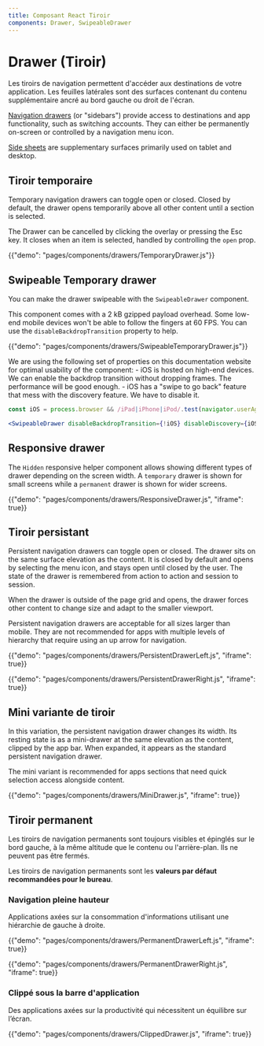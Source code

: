 ```yaml
---
title: Composant React Tiroir
components: Drawer, SwipeableDrawer
---
```


# Drawer (Tiroir)

<p class="description">Les tiroirs de navigation permettent d'accéder aux destinations de votre application. Les feuilles latérales sont des surfaces contenant du contenu supplémentaire ancré au bord gauche ou droit de l'écran.</p>

[Navigation drawers](https://material.io/design/components/navigation-drawer.html) (or "sidebars") provide access to destinations and app functionality, such as switching accounts. They can either be permanently on-screen or controlled by a navigation menu icon.

[Side sheets](https://material.io/design/components/sheets-side.html) are supplementary surfaces primarily used on tablet and desktop.

## Tiroir temporaire

Temporary navigation drawers can toggle open or closed. Closed by default, the drawer opens temporarily above all other content until a section is selected.

The Drawer can be cancelled by clicking the overlay or pressing the Esc key. It closes when an item is selected, handled by controlling the `open` prop.

{{"demo": "pages/components/drawers/TemporaryDrawer.js"}}

## Swipeable Temporary drawer

You can make the drawer swipeable with the `SwipeableDrawer` component.

This component comes with a 2 kB gzipped payload overhead. Some low-end mobile devices won't be able to follow the fingers at 60 FPS. You can use the `disableBackdropTransition` property to help.

{{"demo": "pages/components/drawers/SwipeableTemporaryDrawer.js"}}

We are using the following set of properties on this documentation website for optimal usability of the component: - iOS is hosted on high-end devices. We can enable the backdrop transition without dropping frames. The performance will be good enough. - iOS has a "swipe to go back" feature that mess with the discovery feature. We have to disable it.

```jsx
const iOS = process.browser && /iPad|iPhone|iPod/.test(navigator.userAgent);

<SwipeableDrawer disableBackdropTransition={!iOS} disableDiscovery={iOS} />
```

## Responsive drawer

The `Hidden` responsive helper component allows showing different types of drawer depending on the screen width. A `temporary` drawer is shown for small screens while a `permanent` drawer is shown for wider screens.

{{"demo": "pages/components/drawers/ResponsiveDrawer.js", "iframe": true}}

## Tiroir persistant

Persistent navigation drawers can toggle open or closed. The drawer sits on the same surface elevation as the content. It is closed by default and opens by selecting the menu icon, and stays open until closed by the user. The state of the drawer is remembered from action to action and session to session.

When the drawer is outside of the page grid and opens, the drawer forces other content to change size and adapt to the smaller viewport.

Persistent navigation drawers are acceptable for all sizes larger than mobile. They are not recommended for apps with multiple levels of hierarchy that require using an up arrow for navigation.

{{"demo": "pages/components/drawers/PersistentDrawerLeft.js", "iframe": true}}

{{"demo": "pages/components/drawers/PersistentDrawerRight.js", "iframe": true}}

## Mini variante de tiroir

In this variation, the persistent navigation drawer changes its width. Its resting state is as a mini-drawer at the same elevation as the content, clipped by the app bar. When expanded, it appears as the standard persistent navigation drawer.

The mini variant is recommended for apps sections that need quick selection access alongside content.

{{"demo": "pages/components/drawers/MiniDrawer.js", "iframe": true}}

## Tiroir permanent

Les tiroirs de navigation permanents sont toujours visibles et épinglés sur le bord gauche, à la même altitude que le contenu ou l'arrière-plan. Ils ne peuvent pas être fermés.

Les tiroirs de navigation permanents sont les **valeurs par défaut recommandées pour le bureau**.

### Navigation pleine hauteur

Applications axées sur la consommation d'informations utilisant une hiérarchie de gauche à droite.

{{"demo": "pages/components/drawers/PermanentDrawerLeft.js", "iframe": true}}

{{"demo": "pages/components/drawers/PermanentDrawerRight.js", "iframe": true}}

### Clippé sous la barre d'application

Des applications axées sur la productivité qui nécessitent un équilibre sur l’écran.

{{"demo": "pages/components/drawers/ClippedDrawer.js", "iframe": true}}